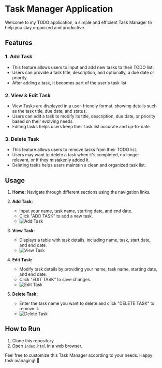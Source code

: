 # Task Manager Application

Welcome to my TODO application, a simple and efficient Task Manager to help you stay organized and productive.

## Features

### 1. Add Task
- This feature allows users to input and add new tasks to their TODO list.
- Users can provide a task title, description, and optionally, a due date or priority.
- After adding a task, it becomes part of the user's task list.

### 2. View & Edit Task
- View Tasks are displayed in a user-friendly format, showing details such as the task title, due date, and status.
- Users can edit a task to modify its title, description, due date, or priority based on their evolving needs.
- Editing tasks helps users keep their task list accurate and up-to-date.

### 3. Delete Task
- This feature allows users to remove tasks from their TODO list.
- Users may want to delete a task when it's completed, no longer relevant, or if they mistakenly added it.
- Deleting tasks helps users maintain a clean and organized task list.

## Usage

1. **Home:** Navigate through different sections using the navigation links.
2. **Add Task:**
   - Input your name, task name, starting date, and end date.
   - Click "ADD TASK" to add a new task.
   - ![Add Task](images/add_task.png)

3. **View Task:**
   - Displays a table with task details, including name, task, start date, and end date.
   - ![View Task](images/view_task.png)

4. **Edit Task:**
   - Modify task details by providing your name, task name, starting date, and end date.
   - Click "EDIT TASK" to save changes.
   - ![Edit Task](images/edit_task.png)

5. **Delete Task:**
   - Enter the task name you want to delete and click "DELETE TASK" to remove it.
   - ![Delete Task](images/delete_task.png)

## How to Run

1. Clone this repository.
2. Open `index.html` in a web browser.

Feel free to customize this Task Manager according to your needs. Happy task managing! 🚀
